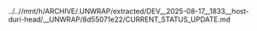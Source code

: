 ../..//mnt/h/ARCHIVE/.UNWRAP/extracted/DEV__2025-08-17__1833__host-duri-head/__UNWRAP/8d55071e22/CURRENT_STATUS_UPDATE.md